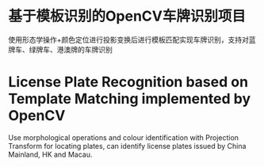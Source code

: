 # 基于模板识别的OpenCV车牌识别项目
使用形态学操作+颜色定位进行投影变换后进行模板匹配实现车牌识别，支持对蓝牌车、绿牌车、港澳牌的车牌识别
# License Plate Recognition based on Template Matching implemented by OpenCV
Use morphological operations and colour identification with Projection Transform for locating plates, can identify license plates issued by China Mainland, HK and Macau.
